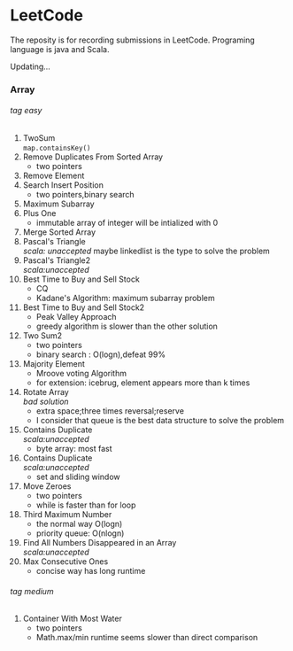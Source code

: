 # LeetCode
The reposity is for recording submissions in LeetCode. Programing language is java and Scala. 

Updating...

### Array

###### *tag easy*

1. TwoSum  
   `map.containsKey()`
2. Remove Duplicates From Sorted Array  
   * two pointers
3. Remove Element
4. Search Insert Position 
   * two pointers,binary search
5. Maximum Subarray
6. Plus One  
   * immutable array of integer will be intialized with 0
7. Merge Sorted Array
8. Pascal's Triangle  
   *scala: unaccepted* maybe linkedlist is the type to solve the problem  
9. Pascal's Triangle2   
   *scala:unaccepted*  
10. Best Time to Buy and Sell Stock  
    * CQ  
    * Kadane's Algorithm: maximum subarray problem  
11. Best Time to Buy and Sell Stock2
    * Peak Valley Approach  
    * greedy algorithm is slower than the other solution  
12. Two Sum2  
    * two pointers  
    * binary search : O(logn),defeat 99%  
13. Majority Element 
    * Mroove voting Algorithm  
    * for extension: icebrug, element appears more than k times 
14. Rotate Array   
    *bad solution*  
    * extra space;three times reversal;reserve   
    * I consider that queue is the best data structure to solve the problem  
15. Contains Duplicate  
    *scala:unaccepted*  
    *  byte array: most fast  
16. Contains Duplicate  
    *scala:unaccepted*  
    * set and sliding window
17. Move Zeroes  
    * two pointers  
    * while is faster than for loop  
18. Third Maximum Number  
    * the normal way O(logn)  
    * priority queue: O(nlogn)  
19. Find All Numbers Disappeared in an Array  
    *scala:unaccepted*      
20. Max Consecutive Ones  
    * concise way has long runtime  

###### *tag medium*
1. Container With Most Water  
   * two pointers
   * Math.max/min runtime seems slower than direct comparison 



